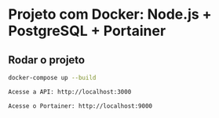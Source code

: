 # Projeto com Docker: Node.js + PostgreSQL + Portainer

## Rodar o projeto

```bash
docker-compose up --build

Acesse a API: http://localhost:3000

Acesse o Portainer: http://localhost:9000